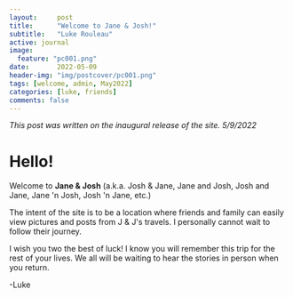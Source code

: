 ```yaml
---
layout:     post
title:      "Welcome to Jane & Josh!"
subtitle:   "Luke Rouleau"
active: journal
image:
  feature: "pc001.png"
date:       2022-05-09
header-img: "img/postcover/pc001.png"
tags: [welcome, admin, May2022]
categories: [luke, friends]
comments: false
---
```


*This post was written on the inaugural release of the site. 5/9/2022*

# Hello! 
Welcome to **Jane & Josh** (a.k.a. Josh & Jane, Jane and Josh, Josh and Jane, Jane 'n Josh, Josh 'n Jane, etc.)

The intent of the site is to be a location where friends and family can easily view pictures and posts from J & J's travels. I personally cannot wait to follow their journey.

I wish you two the best of luck! I know you  will remember this trip for the rest of your lives. We all will be waiting to hear the stories in person when you return.

-Luke